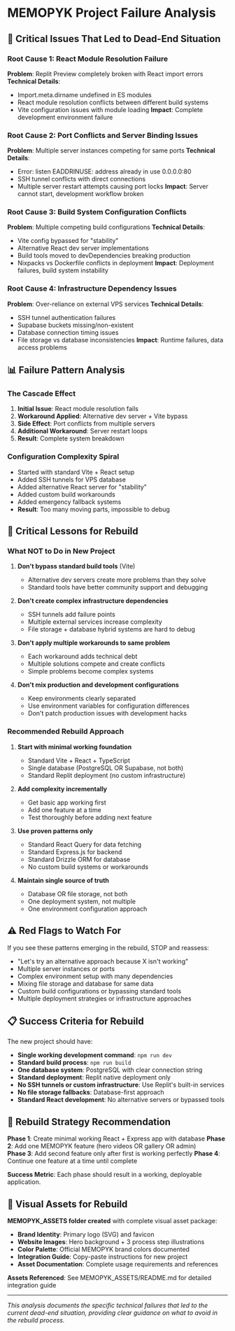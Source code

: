# MEMOPYK Project Failure Analysis

## 🚨 Critical Issues That Led to Dead-End Situation

### **Root Cause 1: React Module Resolution Failure**
**Problem**: Replit Preview completely broken with React import errors
**Technical Details**:
- Import.meta.dirname undefined in ES modules
- React module resolution conflicts between different build systems
- Vite configuration issues with module loading
**Impact**: Complete development environment failure

### **Root Cause 2: Port Conflicts and Server Binding Issues**
**Problem**: Multiple server instances competing for same ports
**Technical Details**:
- Error: listen EADDRINUSE: address already in use 0.0.0.0:80
- SSH tunnel conflicts with direct connections
- Multiple server restart attempts causing port locks
**Impact**: Server cannot start, development workflow broken

### **Root Cause 3: Build System Configuration Conflicts**
**Problem**: Multiple competing build configurations
**Technical Details**:
- Vite config bypassed for "stability" 
- Alternative React dev server implementations
- Build tools moved to devDependencies breaking production
- Nixpacks vs Dockerfile conflicts in deployment
**Impact**: Deployment failures, build system instability

### **Root Cause 4: Infrastructure Dependency Issues**
**Problem**: Over-reliance on external VPS services
**Technical Details**:
- SSH tunnel authentication failures
- Supabase buckets missing/non-existent
- Database connection timing issues
- File storage vs database inconsistencies
**Impact**: Runtime failures, data access problems

## 📊 Failure Pattern Analysis

### **The Cascade Effect**
1. **Initial Issue**: React module resolution fails
2. **Workaround Applied**: Alternative dev server + Vite bypass
3. **Side Effect**: Port conflicts from multiple servers
4. **Additional Workaround**: Server restart loops
5. **Result**: Complete system breakdown

### **Configuration Complexity Spiral**
- Started with standard Vite + React setup
- Added SSH tunnels for VPS database
- Added alternative React server for "stability"
- Added custom build workarounds
- Added emergency fallback systems
- **Result**: Too many moving parts, impossible to debug

## 🎯 Critical Lessons for Rebuild

### **What NOT to Do in New Project**

1. **Don't bypass standard build tools** (Vite)
   - Alternative dev servers create more problems than they solve
   - Standard tools have better community support and debugging

2. **Don't create complex infrastructure dependencies**
   - SSH tunnels add failure points
   - Multiple external services increase complexity
   - File storage + database hybrid systems are hard to debug

3. **Don't apply multiple workarounds to same problem**
   - Each workaround adds technical debt
   - Multiple solutions compete and create conflicts
   - Simple problems become complex systems

4. **Don't mix production and development configurations**
   - Keep environments clearly separated
   - Use environment variables for configuration differences
   - Don't patch production issues with development hacks

### **Recommended Rebuild Approach**

1. **Start with minimal working foundation**
   - Standard Vite + React + TypeScript
   - Single database (PostgreSQL OR Supabase, not both)
   - Standard Replit deployment (no custom infrastructure)

2. **Add complexity incrementally**
   - Get basic app working first
   - Add one feature at a time
   - Test thoroughly before adding next feature

3. **Use proven patterns only**
   - Standard React Query for data fetching
   - Standard Express.js for backend
   - Standard Drizzle ORM for database
   - No custom build systems or workarounds

4. **Maintain single source of truth**
   - Database OR file storage, not both
   - One deployment system, not multiple
   - One environment configuration approach

## ⚠️ Red Flags to Watch For

If you see these patterns emerging in the rebuild, STOP and reassess:

- "Let's try an alternative approach because X isn't working"
- Multiple server instances or ports
- Complex environment setup with many dependencies  
- Mixing file storage and database for same data
- Custom build configurations or bypassing standard tools
- Multiple deployment strategies or infrastructure approaches

## 📋 Success Criteria for Rebuild

The new project should have:

- **Single working development command**: `npm run dev`
- **Standard build process**: `npm run build` 
- **One database system**: PostgreSQL with clear connection string
- **Standard deployment**: Replit native deployment only
- **No SSH tunnels or custom infrastructure**: Use Replit's built-in services
- **No file storage fallbacks**: Database-first approach
- **Standard React development**: No alternative servers or bypassed tools

## 🎯 Rebuild Strategy Recommendation

**Phase 1**: Create minimal working React + Express app with database
**Phase 2**: Add one MEMOPYK feature (hero videos OR gallery OR admin)  
**Phase 3**: Add second feature only after first is working perfectly
**Phase 4**: Continue one feature at a time until complete

**Success Metric**: Each phase should result in a working, deployable application.

## 🎨 Visual Assets for Rebuild

**MEMOPYK_ASSETS folder created** with complete visual asset package:
- **Brand Identity**: Primary logo (SVG) and favicon
- **Website Images**: Hero background + 3 process step illustrations  
- **Color Palette**: Official MEMOPYK brand colors documented
- **Integration Guide**: Copy-paste instructions for new project
- **Asset Documentation**: Complete usage requirements and references

**Assets Referenced**: See MEMOPYK_ASSETS/README.md for detailed integration guide

---

*This analysis documents the specific technical failures that led to the current dead-end situation, providing clear guidance on what to avoid in the rebuild process.*